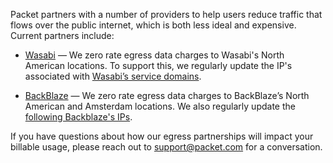 <!-- <meta>
{
    "title":"Zero Egress Partners",
    "description":"Learn more about Zero Egress Partners",
    "tag":["Zero Egress Partners"],
    "seo-title": "Zero Egress Partners - Packet Developer Docs",
    "seo-description": "Learn more about Zero Egress Partners",
    "og-title": "Zero Egress Partners",
    "og-description": "Learn more about Zero Egress Partners",
    "og-image": "/images/packet-product-docs.png"
}
</meta> -->

Packet partners with a number of providers to help users reduce traffic that flows over the public internet, which is both less ideal and expensive.  Current partners include:

* [Wasabi](https://wasabi.com/) — We zero rate egress data charges to Wasabi's North American locations.
To support this, we regularly update the IP's associated with [Wasabi’s service domains](https://wasabi-support.zendesk.com/hc/en-us/articles/360015106031-What-are-the-service-URLs-for-Wasabi-s-different-regions-).

* [BackBlaze](https://backblaze.com) — We zero rate egress data charges to BackBlaze’s North American and Amsterdam locations. We also regularly update the [following Backblaze's IPs](https://help.backblaze.com/hc/en-us/articles/217664588-Backblaze-IP-Address-List?mobile_site=true).

If you have questions about how our egress partnerships will impact your billable usage, please reach out to support@packet.com for a conversation.
